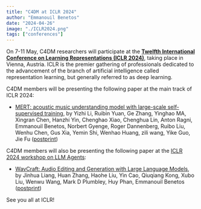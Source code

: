 ```yaml
---
title: "C4DM at ICLR 2024"
author: "Emmanouil Benetos"
date: "2024-04-26"
image: "./ICLR2024.png"
tags: ["conferences"]
---
```


On 7-11 May, C4DM researchers will participate at the <b>[Twelfth International Conference on Learning Representations (ICLR 2024)](https://iclr.cc/)</b>, taking place in Vienna, Austria. ICLR is the premier gathering of professionals dedicated to the advancement of the branch of artificial intelligence called representation learning, but generally referred to as deep learning.

C4DM members will be presenting the following paper at the main track of ICLR 2024:

* [MERT: acoustic music understanding model with large-scale self-supervised training](https://iclr.cc/virtual/2024/poster/17510), by Yizhi Li, Ruibin Yuan, Ge Zhang, Yinghao MA, Xingran Chen, Hanzhi Yin, Chenghao Xiao, Chenghua Lin, Anton Ragni, Emmanouil Benetos, Norbert Gyenge, Roger Dannenberg, Ruibo Liu, Wenhu Chen, Gus Xia, Yemin Shi, Wenhao Huang, zili wang, Yike Guo, Jie Fu ([postprint](https://arxiv.org/abs/2306.00107))

C4DM members will also be presenting the following paper at the [ICLR 2024 workshop on LLM Agents](https://llmagents.github.io/):

* [WavCraft: Audio Editing and Generation with Large Language Models](https://llmagents.github.io/), by Jinhua Liang, Huan Zhang, Haohe Liu, Yin Cao, Qiuqiang Kong, Xubo Liu, Wenwu Wang, Mark D Plumbley, Huy Phan, Emmanouil Benetos ([postprint](https://arxiv.org/abs/2403.09527))


See you all at ICLR!
